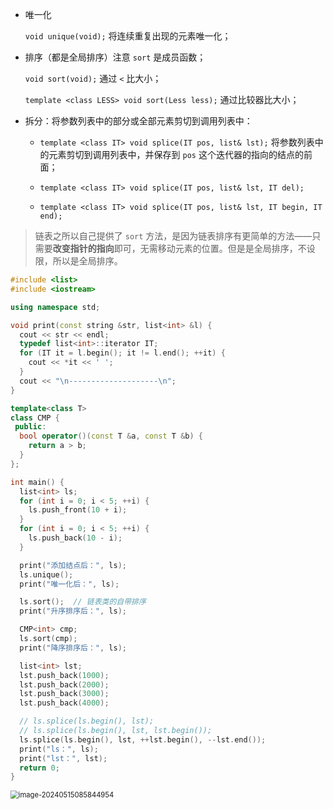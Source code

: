- 唯一化

  `void unique(void);` 将连续重复出现的元素唯一化；

- 排序（都是全局排序）注意 `sort` 是成员函数；

  `void sort(void);` 通过 `<` 比大小；

  `template <class LESS> void sort(Less less);` 通过比较器比大小；

- 拆分：将参数列表中的部分或全部元素剪切到调用列表中：

  - `template <class IT> void splice(IT pos, list& lst);` 将参数列表中的元素剪切到调用列表中，并保存到 `pos` 这个迭代器的指向的结点的前面；

  - `template <class IT> void splice(IT pos, list& lst, IT del);`

  - `template <class IT> void splice(IT pos, list& lst, IT begin, IT end);`

>链表之所以自己提供了 `sort` 方法，是因为链表排序有更简单的方法——只需要**改变指针的指向**即可，无需移动元素的位置。但是是全局排序，不设限，所以是全局排序。

```cpp
#include <list>
#include <iostream>

using namespace std;

void print(const string &str, list<int> &l) {
  cout << str << endl;
  typedef list<int>::iterator IT;
  for (IT it = l.begin(); it != l.end(); ++it) {
    cout << *it << ' ';
  }
  cout << "\n--------------------\n";
}

template<class T>
class CMP {
 public:
  bool operator()(const T &a, const T &b) {
    return a > b;
  }
};

int main() {
  list<int> ls;
  for (int i = 0; i < 5; ++i) {
    ls.push_front(10 + i);
  }
  for (int i = 0; i < 5; ++i) {
    ls.push_back(10 - i);
  }

  print("添加结点后：", ls);
  ls.unique();
  print("唯一化后：", ls);

  ls.sort();  // 链表类的自带排序
  print("升序排序后：", ls);

  CMP<int> cmp;
  ls.sort(cmp);
  print("降序排序后：", ls);

  list<int> lst;
  lst.push_back(1000);
  lst.push_back(2000);
  lst.push_back(3000);
  lst.push_back(4000);

  // ls.splice(ls.begin(), lst);
  // ls.splice(ls.begin(), lst, lst.begin());
  ls.splice(ls.begin(), lst, ++lst.begin(), --lst.end());
  print("ls：", ls);
  print("lst：", lst);  
  return 0;
}
```

<img src="https://leafalice-image.oss-cn-hangzhou.aliyuncs.com/img/image-20240515085844954.png" alt="image-20240515085844954" style="zoom:80%;" />